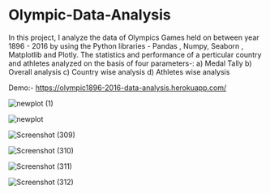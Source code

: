 # Olympic-Data-Analysis

In this project, I analyze the data of Olympics Games held on between year 1896 - 2016 by using the Python libraries - Pandas , Numpy, Seaborn , Matplotlib and Plotly.
The statistics and performance of a perticular country and athletes analyzed on the basis of four parameters-:
a) Medal Tally
b) Overall analysis
c) Country wise analysis
d) Athletes wise analysis

Demo:- https://olympic1896-2016-data-analysis.herokuapp.com/



![newplot (1)](https://user-images.githubusercontent.com/67510391/180658130-da266551-ec10-485b-8fd7-586fb3b04647.png)

![newplot](https://user-images.githubusercontent.com/67510391/180658159-ef6fd0ff-6fc3-4bb5-a3a5-4b7b584e3cd0.png)

![Screenshot (309)](https://user-images.githubusercontent.com/67510391/180658182-dd0071c7-61fc-4e6c-866d-5216b94a4799.png)

![Screenshot (310)](https://user-images.githubusercontent.com/67510391/180658202-e65db733-57e1-42b7-8d6e-a72be612de3c.png)

![Screenshot (311)](https://user-images.githubusercontent.com/67510391/180658212-d9c81e5d-0b2e-4674-9171-cd2641c19ab7.png)

![Screenshot (312)](https://user-images.githubusercontent.com/67510391/180658217-3937eae2-2cd5-406a-9660-826e0b6c971e.png)


